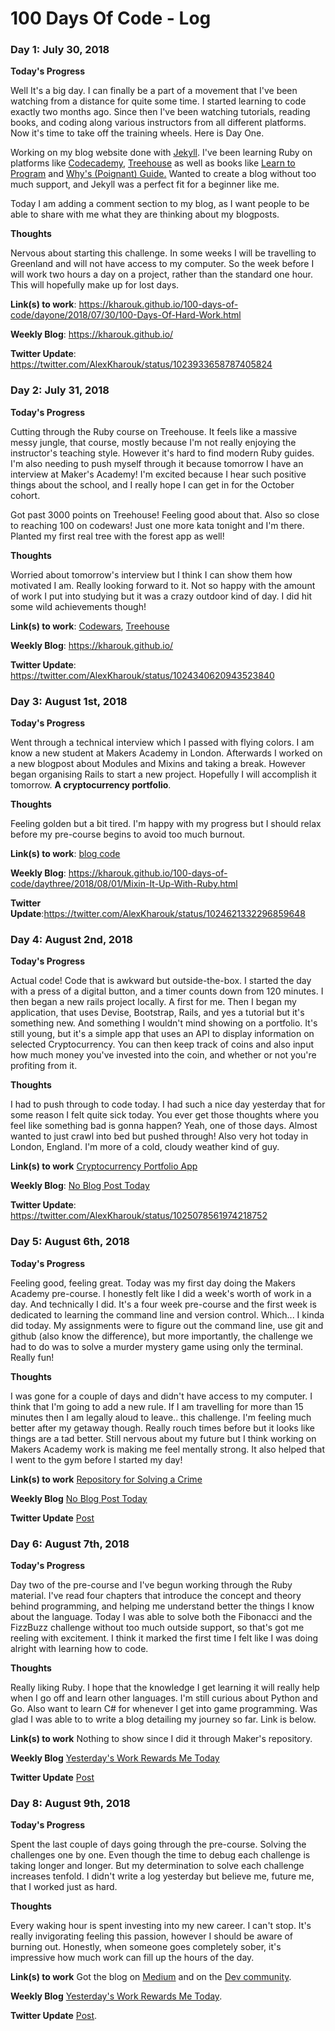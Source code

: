 # 100 Days Of Code - Log

### Day 1: July 30, 2018 

**Today's Progress** 

Well It's a big day. I can finally be a part of a movement that I've been watching from a distance for quite some time. I started learning to code exactly two months ago. Since then I've been watching tutorials, reading books, and coding along various instructors from all different platforms. Now it's time to take off the training wheels. Here is Day One.

Working on my blog website done with [Jekyll](https://jekyllrb.com/). I've been learning Ruby on platforms like [Codecademy](https://www.codecademy.com/learn/learn-ruby), [Treehouse](https://teamtreehouse.com/library/topic:ruby) as well as books like [Learn to Program](https://pine.fm/LearnToProgram/) and [Why's (Poignant) Guide.](https://poignant.guide/) Wanted to create a blog without too much support, and Jekyll was a perfect fit for a beginner like me. 

Today I am adding a comment section to my blog, as I want people to be able to share with me what they are thinking about my blogposts. 

**Thoughts**

Nervous about starting this challenge. In some weeks I will be travelling to Greenland and will not have access to my computer. So the week before I will work two hours a day on a project, rather than the standard one hour. This will hopefully make up for lost days. 

**Link(s) to work**: https://kharouk.github.io/100-days-of-code/dayone/2018/07/30/100-Days-Of-Hard-Work.html

**Weekly Blog**: https://kharouk.github.io/

**Twitter Update**: https://twitter.com/AlexKharouk/status/1023933658787405824

### Day 2: July 31, 2018 

**Today's Progress** 

Cutting through the Ruby course on Treehouse. It feels like a massive messy jungle, that course, mostly because I'm not really enjoying the instructor's teaching style. However it's hard to find modern Ruby guides. I'm also needing to push myself through it because tomorrow I have an interview at Maker's Academy! I'm excited because I hear such positive things about the school, and I really hope I can get in for the October cohort. 

Got past 3000 points on Treehouse! Feeling good about that. Also so close to reaching 100 on codewars! Just one more kata tonight and I'm there. Planted my first real tree with the forest app as well!

**Thoughts**

Worried about tomorrow's interview but I think I can show them how motivated I am. Really looking forward to it. Not so happy with the amount of work I put into studying but it was a crazy outdoor kind of day. I did hit some wild achievements though! 

**Link(s) to work**: [Codewars](https://www.codewars.com/user/codelist), [Treehouse](https://teamtreehouse.com/alexkharouk)

**Weekly Blog**: https://kharouk.github.io/

**Twitter Update**: https://twitter.com/AlexKharouk/status/1024340620943523840

### Day 3: August 1st, 2018 

**Today's Progress** 

Went through a technical interview which I passed with flying colors. I am know a new student at Makers Academy in London. Afterwards I worked on a new blogpost about Modules and Mixins and taking a break. However began organising Rails to start a new project. Hopefully I will accomplish it tomorrow. **A cryptocurrency portfolio**.

**Thoughts**

Feeling golden but a bit tired. I'm happy with my progress but I should relax before my pre-course begins to avoid too much burnout. 

**Link(s) to work**: [blog code](https://github.com/Kharouk/kharouk.github.io)

**Weekly Blog**: https://kharouk.github.io/100-days-of-code/daythree/2018/08/01/Mixin-It-Up-With-Ruby.html

**Twitter Update**:https://twitter.com/AlexKharouk/status/1024621332296859648

### Day 4: August 2nd, 2018

**Today's Progress**

Actual code! Code that is awkward but outside-the-box. I started the day with a press of a digital button, and a timer counts down from 120 minutes. I then began a new rails project locally. A first for me. Then I began my application, that uses Devise, Bootstrap, Rails, and yes a tutorial but it's something new. And something I wouldn't mind showing on a portfolio. It's still young, but it's a simple app that uses an API to display information on selected Cryptocurrency. You can then keep track of coins and also input how much money you've invested into the coin, and whether or not you're profiting from it. 

**Thoughts**

I had to push through to code today. I had such a nice day yesterday that for some reason I felt quite sick today. You ever get those thoughts where you feel like something bad is gonna happen? Yeah, one of those days. Almost wanted to just crawl into bed but pushed through! Also very hot today in London, England. I'm more of a cold, cloudy weather kind of guy. 

**Link(s) to work** [Cryptocurrency Portfolio App](https://github.com/Kharouk/crypto-rails)

**Weekly Blog**: [No Blog Post Today](https://kharouk.github.io)

**Twitter Update**: https://twitter.com/AlexKharouk/status/1025078561974218752

### Day 5: August 6th, 2018

**Today's Progress** 

Feeling good, feeling great. Today was my first day doing the Makers Academy pre-course. I honestly felt like I did a week's worth of work in a day. And technically I did. It's a four week pre-course and the first week is dedicated to learning the command line and version control. Which... I kinda did today. My assignments were to figure out the command line, use git and github (also know the difference), but more importantly, the challenge we had to do was to solve a murder mystery game using only the terminal. Really fun! 

**Thoughts**

I was gone for a couple of days and didn't have access to my computer. I think that I'm going to add a new rule. If I am travelling for more than 15 minutes then I am legally aloud to leave.. this challenge. I'm feeling much better after my getaway though. Really rouch times before but it looks like things are a tad better. Still nervous about my future but I think working on Makers Academy work is making me feel mentally strong. It also helped that I went to the gym before I started my day!

**Link(s) to work** [Repository for Solving a Crime](https://github.com/Kharouk/clmystery)

**Weekly Blog** [No Blog Post Today](https://kharouk.github.io)

**Twitter Update** [Post](https://twitter.com/AlexKharouk/status/1026525203059408896)

### Day 6: August 7th, 2018

**Today's Progress** 

Day two of the pre-course and I've begun working through the Ruby material. I've read four chapters that introduce the concept and theory behind programming, and helping me understand better the things I know about the language. Today I was able to solve both the Fibonacci and the FizzBuzz challenge without too much outside support, so that's got me reeling with excitement. I think it marked the first time I felt like I was doing alright with learning how to code. 

**Thoughts**

Really liking Ruby. I hope that the knowledge I get learning it will really help when I go off and learn other languages. I'm still curious about Python and Go. Also want to learn C# for whenever I get into game programming. Was glad I was able to to write a blog detailing my journey so far. Link is below. 

**Link(s) to work** Nothing to show since I did it through Maker's repository. 

**Weekly Blog** [Yesterday's Work Rewards Me Today](https://kharouk.github.io/100-days-of-code/dayfour/2018/08/07/Yesterday-Work-Rewards-Me-Today.html)

**Twitter Update** [Post](https://twitter.com/AlexKharouk/status/1026879070645219330)

### Day 8: August 9th, 2018

**Today's Progress** 

Spent the last couple of days going through the pre-course. Solving the challenges one by one. Even though the time to debug each challenge is taking longer and longer. But my determination to solve each challenge increases tenfold. I didn't write a log yesterday but believe me, future me, that I worked just as hard. 

**Thoughts**

Every waking hour is spent investing into my new career. I can't stop. It's really invigorating feeling this passion, however I should be aware of burning out. Honestly, when someone goes completely sober, it's impressive how much work can fill up the hours of the day. 

**Link(s) to work** Got the blog on [Medium](https://medium.com/@codelist/yesterdays-work-rewards-me-today-92d843c9e05b) and on the [Dev community](https://dev.to/kharouk/yesterdays-work-rewards-me-today-5f90).

**Weekly Blog** [Yesterday's Work Rewards Me Today](https://kharouk.github.io/100-days-of-code/dayfour/2018/08/07/Yesterday-Work-Rewards-Me-Today.html).

**Twitter Update** [Post](https://twitter.com/AlexKharouk/status/1027607625167454209).




